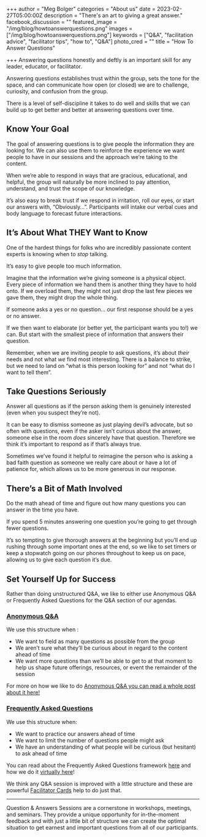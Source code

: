+++
author = "Meg Bolger"
categories = "About us"
date = 2023-02-27T05:00:00Z
description = "There's an art to giving a great answer."
facebook_discussion = ""
featured_image = "/img/blog/howtoanswerquestions.png"
images = ["/img/blog/howtoanswerquestions.png"]
keywords = ["Q&A", "facilitation advice", "facilitator tips", "how to", "Q&A"]
photo_cred = ""
title = "How To Answer Questions"

+++
Answering questions honestly and deftly is an important skill for any leader, educator, or facilitator.

Answering questions establishes trust within the group, sets the tone for the space, and can communicate how open (or closed) we are to challenge, curiosity, and confusion from the group.

There is a level of self-discipline it takes to do well and skills that we can build up to get better and better at answering questions over time.

## Know Your Goal

The goal of answering questions is to give people the information they are looking for. We can also use them to reinforce the experience we want people to have in our sessions and the approach we’re taking to the content.

When we’re able to respond in ways that are gracious, educational, and helpful, the group will naturally be more inclined to pay attention, understand, and trust the scope of our knowledge.

It’s also easy to break trust if we respond in irritation, roll our eyes, or start our answers with, “Obviously…”. Participants will intake our verbal cues and body language to forecast future interactions.

## It’s About What THEY Want to Know

One of the hardest things for folks who are incredibly passionate content experts is knowing when to _stop_ talking.

It’s easy to give people too much information.

Imagine that the information we’re giving someone is a physical object. Every piece of information we hand them is another thing they have to hold onto. If we overload them, they might not just drop the last few pieces we gave them, they might drop the whole thing.

If someone asks a yes or no question… our first response should be a yes or no answer.

If we then want to elaborate (or better yet, the participant wants you to!) we can. But start with the smallest piece of information that answers their question.

Remember, when we are inviting people to ask questions, it’s about _their_ needs and not what _we_ find most interesting. There is a balance to strike, but we need to land on “what is this person looking for” and not “what do I want to tell them”.

## Take Questions Seriously

Answer all questions as if the person asking them is genuinely interested (even when you suspect they’re not).

It can be easy to dismiss someone as just playing devil’s advocate, but so often with questions, even if the asker isn’t curious about the answer, someone else in the room _does_ sincerely have that question. Therefore we think it’s important to respond as if that’s always true.

Sometimes we’ve found it helpful to reimagine the person who is asking a bad faith question as someone we really care about or have a lot of patience for, which allows us to be more generous in our response.

## There’s a Bit of Math Involved

Do the math ahead of time and figure out how many questions you can answer in the time you have.

If you spend 5 minutes answering one question you’re going to get through fewer questions.

It’s so tempting to give thorough answers at the beginning but you’ll end up rushing through some important ones at the end, so we like to set timers or keep a stopwatch going on our phones throughout to keep us on pace, allowing us to give each question it’s due.

## Set Yourself Up for Success

Rather than doing unstructured Q&A, we like to either use Anonymous Q&A or Frequently Asked Questions for the Q&A section of our agendas.

### [Anonymous Q&A](https://www.facilitator.cards/cards/anonymous-qa/)

We use this structure when :

* We want to field as many questions as possible from the group
* We aren’t sure what they’ll be curious about in regard to the content ahead of time
* We want more questions than we’ll be able to get to at that moment to help us shape future offerings, resources, or event the remainder of the session

For more on how we like to do [Anonymous Q&A you can read a whole post about it here!](https://www.facilitator.cards/blog/card-of-the-month-anonymous-q-a/)

### [Frequently Asked Questions](https://www.facilitator.cards/cards/frequently-asked-questions/)

We use this structure when:

* We want to practice our answers ahead of time
* We want to limit the number of questions people might ask
* We have an understanding of what people will be curious (but hesitant) to ask ahead of time

You can read about the Frequently Asked Questions framework [here](https://www.facilitator.cards/cards/frequently-asked-questions/) and how we do it [virtually here](https://virtual.facilitator.cards/frequently-asked-questions-on-zoom-using-google-slides-meg-bolger)!

We think any Q&A session is improved with a little structure and these are powerful [Facilitator Cards](https://www.facilitator.cards/) help to do just that.

***

Question & Answers Sessions are a cornerstone in workshops, meetings, and seminars. They provide a unique opportunity for in-the-moment feedback and with just a little bit of structure we can create the optimal situation to get earnest and important questions from all of our participants.